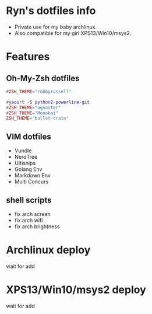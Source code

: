 # Ryn's dotfiles info
- Private use for my baby archlinux.
- Also compatible for my girl XPS13/Win10/msys2.

# Features

## Oh-My-Zsh dotfiles
``` lua
#ZSH_THEME="robbyrussell"

#yaourt -S python2-powerline-git
#ZSH_THEME="agnoster"
#ZSH_THEME="Monokai"
ZSH_THEME="bullet-train"
```
## VIM dotfiles

- Vundle
- NerdTree
- Ultisnips
- Golang Env
- Markdown Env
- Multi Concurs

## shell scripts

- fix arch screen
- fix arch wifi
- fix arch brightness

# Archlinux deploy
wait for add

# XPS13/Win10/msys2 deploy
wait for add
